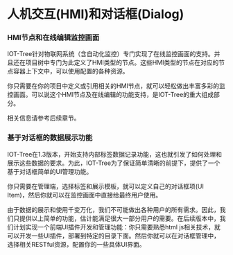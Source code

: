 人机交互(HMI)和对话框(Dialog)</a>
==

### HMI节点和在线编辑监控画面


IOT-Tree针对物联网系统（含自动化监控）专门实现了在线监控画面的支持。并且还在项目树中专门为此定义了HMI类型的节点。这些HMI类型的节点在对应的节点容器上下文中，可以使用配置的各种资源。

你只需要在你的项目中定义或引用相关的HMI节点，就可以轻松做出丰富多彩的监控画面。可以说这个HMI节点及在线编辑的功能支持，是IOT-Tree的重大组成部分。

相关信息请参考后续章节。



### 基于对话框的数据展示功能

IOT-Tree在1.3版本，开始支持内部标签数据记录功能，这也就引发了如何处理和展示这些数据的要求。为此，IOT-Tree为了保证简单清晰的前提下，提供了一个基于对话框简单的UI管理功能。

你只需要在管理端，选择标签和展示模板，就可以定义自己的对话框项(UI Item)，然后你就可以在监控画面中直接给最终用户使用。

由于数据的展示和使用千变万化，我们不可能做出各种用户的所有需求。因此，我们只提供以上简单的功能，估计能满足很大一部分用户的需要。在后续版本中，我们计划实现一个前端UI插件开发和管理功能：你只需要熟悉html js相关技术，就可以开发一些UI插件，部署到特定的目录下面。然后你就可以在对话框管理中，选择相关RESTful资源，配置你的一些具体UI界面。


